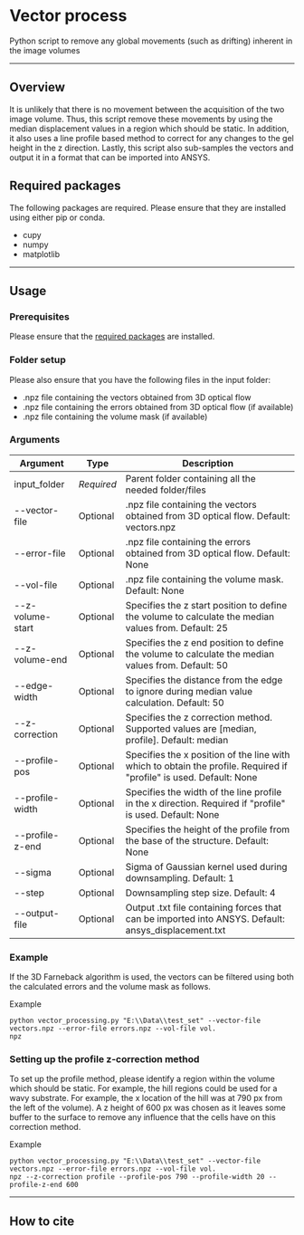 # Vector process
Python script to remove any global movements (such as drifting) inherent in the image volumes

***
## Overview
It is unlikely that there is no movement between the acquisition of the two image volume. Thus, this script remove 
these movements by using the median displacement values in a region which should be static. In addition, it also uses a 
line profile based method to correct for any changes to the gel height in the z direction. Lastly, this script also 
sub-samples the vectors and output it in a format that can be imported into ANSYS.

## Required packages
The following packages are required. Please ensure that they are installed using either pip or conda.
- cupy
- numpy
- matplotlib

***

## Usage
### Prerequisites
Please ensure that the [required packages](#required-packages) are installed. 

### Folder setup
Please also ensure that you have the following files in the input folder:
- .npz file containing the vectors obtained from 3D optical flow
- .npz file containing the errors obtained from 3D optical flow (if available)
- .npz file containing the volume mask (if available)

### Arguments
| Argument         | Type       | Description                                                                                                         |
|------------------|------------|---------------------------------------------------------------------------------------------------------------------|
| input_folder     | *Required* | Parent folder containing all the needed folder/files                                                                |
| --vector-file    | Optional   | .npz file containing the vectors obtained from 3D optical flow. Default: vectors.npz                                |
| --error-file     | Optional   | .npz file containing the errors obtained from 3D optical flow. Default: None                                        |
| --vol-file       | Optional   | .npz file containing the volume mask. Default: None                                                                 | 
| --z-volume-start | Optional   | Specifies the z start position to define the volume to calculate the median values from. Default: 25                |
| --z-volume-end   | Optional   | Specifies the z end position to define the volume to calculate the median values from. Default: 50                  |
| --edge-width     | Optional   | Specifies the distance from the edge to ignore during median value calculation. Default: 50                         |
| --z-correction   | Optional   | Specifies the z correction method. Supported values are \[median, profile]. Default: median                         |
| --profile-pos    | Optional   | Specifies the x position of the line with which to obtain the profile. Required if "profile" is used. Default: None |
| --profile-width  | Optional   | Specifies the width of the line profile in the x direction. Required if "profile" is used. Default: None            |
| --profile-z-end  | Optional   | Specifies the height of the profile from the base of the structure. Default: None                                   |
| --sigma          | Optional   | Sigma of Gaussian kernel used during downsampling. Default: 1                                                       |
| --step           | Optional   | Downsampling step size. Default: 4                                                                                  |
| --output-file    | Optional   | Output .txt file containing forces that can be imported into ANSYS. Default: ansys_displacement.txt                 |

### Example
If the 3D Farneback algorithm is used, the vectors can be filtered using both the calculated errors and the volume 
mask as follows.

Example
```
python vector_processing.py "E:\\Data\\test_set" --vector-file vectors.npz --error-file errors.npz --vol-file vol.
npz
```

### Setting up the profile z-correction method
To set up the profile method, please identify a region within the volume which should be static. For example, the 
hill regions could be used for a wavy substrate. For example, the x location of the hill was at 790 px from the left 
of the volume). A z height of 600 px was chosen as it leaves some buffer to the surface to remove any influence that 
the cells have on this correction method. 

Example
```
python vector_processing.py "E:\\Data\\test_set" --vector-file vectors.npz --error-file errors.npz --vol-file vol.
npz --z-correction profile --profile-pos 790 --profile-width 20 --profile-z-end 600
```

***
## How to cite

